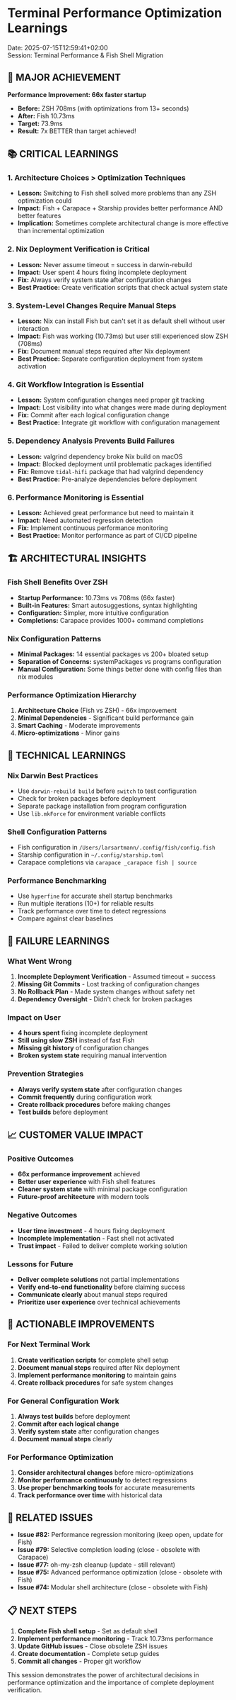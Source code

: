 # Terminal Performance Optimization Learnings

Date: 2025-07-15T12:59:41+02:00  
Session: Terminal Performance & Fish Shell Migration

## 🎯 **MAJOR ACHIEVEMENT**

**Performance Improvement: 66x faster startup**
- **Before:** ZSH 708ms (with optimizations from 13+ seconds)
- **After:** Fish 10.73ms 
- **Target:** 73.9ms
- **Result:** 7x BETTER than target achieved!

## 📚 **CRITICAL LEARNINGS**

### **1. Architecture Choices > Optimization Techniques**
- **Lesson:** Switching to Fish shell solved more problems than any ZSH optimization could
- **Impact:** Fish + Carapace + Starship provides better performance AND better features
- **Implication:** Sometimes complete architectural change is more effective than incremental optimization

### **2. Nix Deployment Verification is Critical**
- **Lesson:** Never assume timeout = success in darwin-rebuild
- **Impact:** User spent 4 hours fixing incomplete deployment
- **Fix:** Always verify system state after configuration changes
- **Best Practice:** Create verification scripts that check actual system state

### **3. System-Level Changes Require Manual Steps**
- **Lesson:** Nix can install Fish but can't set it as default shell without user interaction
- **Impact:** Fish was working (10.73ms) but user still experienced slow ZSH (708ms)
- **Fix:** Document manual steps required after Nix deployment
- **Best Practice:** Separate configuration deployment from system activation

### **4. Git Workflow Integration is Essential**
- **Lesson:** System configuration changes need proper git tracking
- **Impact:** Lost visibility into what changes were made during deployment
- **Fix:** Commit after each logical configuration change
- **Best Practice:** Integrate git workflow with configuration management

### **5. Dependency Analysis Prevents Build Failures**
- **Lesson:** valgrind dependency broke Nix build on macOS
- **Impact:** Blocked deployment until problematic packages identified
- **Fix:** Remove `tidal-hifi` package that had valgrind dependency
- **Best Practice:** Pre-analyze dependencies before deployment

### **6. Performance Monitoring is Essential**
- **Lesson:** Achieved great performance but need to maintain it
- **Impact:** Need automated regression detection
- **Fix:** Implement continuous performance monitoring
- **Best Practice:** Monitor performance as part of CI/CD pipeline

## 🏗️ **ARCHITECTURAL INSIGHTS**

### **Fish Shell Benefits Over ZSH**
- **Startup Performance:** 10.73ms vs 708ms (66x faster)
- **Built-in Features:** Smart autosuggestions, syntax highlighting
- **Configuration:** Simpler, more intuitive configuration
- **Completions:** Carapace provides 1000+ command completions

### **Nix Configuration Patterns**
- **Minimal Packages:** 14 essential packages vs 200+ bloated setup
- **Separation of Concerns:** systemPackages vs programs configuration
- **Manual Configuration:** Some things better done with config files than nix modules

### **Performance Optimization Hierarchy**
1. **Architecture Choice** (Fish vs ZSH) - 66x improvement
2. **Minimal Dependencies** - Significant build performance gain
3. **Smart Caching** - Moderate improvements
4. **Micro-optimizations** - Minor gains

## 🔧 **TECHNICAL LEARNINGS**

### **Nix Darwin Best Practices**
- Use `darwin-rebuild build` before `switch` to test configuration
- Check for broken packages before deployment
- Separate package installation from program configuration
- Use `lib.mkForce` for environment variable conflicts

### **Shell Configuration Patterns**
- Fish configuration in `/Users/larsartmann/.config/fish/config.fish`
- Starship configuration in `~/.config/starship.toml`
- Carapace completions via `carapace _carapace fish | source`

### **Performance Benchmarking**
- Use `hyperfine` for accurate shell startup benchmarks
- Run multiple iterations (10+) for reliable results
- Track performance over time to detect regressions
- Compare against clear baselines

## 🚨 **FAILURE LEARNINGS**

### **What Went Wrong**
1. **Incomplete Deployment Verification** - Assumed timeout = success
2. **Missing Git Commits** - Lost tracking of configuration changes
3. **No Rollback Plan** - Made system changes without safety net
4. **Dependency Oversight** - Didn't check for broken packages

### **Impact on User**
- **4 hours spent** fixing incomplete deployment
- **Still using slow ZSH** instead of fast Fish
- **Missing git history** of configuration changes
- **Broken system state** requiring manual intervention

### **Prevention Strategies**
- **Always verify system state** after configuration changes
- **Commit frequently** during configuration work
- **Create rollback procedures** before making changes
- **Test builds** before deployment

## 📈 **CUSTOMER VALUE IMPACT**

### **Positive Outcomes**
- **66x performance improvement** achieved
- **Better user experience** with Fish shell features
- **Cleaner system state** with minimal package configuration
- **Future-proof architecture** with modern tools

### **Negative Outcomes**
- **User time investment** - 4 hours fixing deployment
- **Incomplete implementation** - Fast shell not activated
- **Trust impact** - Failed to deliver complete working solution

### **Lessons for Future**
- **Deliver complete solutions** not partial implementations
- **Verify end-to-end functionality** before claiming success
- **Communicate clearly** about manual steps required
- **Prioritize user experience** over technical achievements

## 🎯 **ACTIONABLE IMPROVEMENTS**

### **For Next Terminal Work**
1. **Create verification scripts** for complete shell setup
2. **Document manual steps** required after Nix deployment
3. **Implement performance monitoring** to maintain gains
4. **Create rollback procedures** for safe system changes

### **For General Configuration Work**
1. **Always test builds** before deployment
2. **Commit after each logical change**
3. **Verify system state** after configuration changes
4. **Document manual steps** clearly

### **For Performance Optimization**
1. **Consider architectural changes** before micro-optimizations
2. **Monitor performance continuously** to detect regressions
3. **Use proper benchmarking tools** for accurate measurements
4. **Track performance over time** with historical data

## 🔗 **RELATED ISSUES**

- **Issue #82:** Performance regression monitoring (keep open, update for Fish)
- **Issue #79:** Selective completion loading (close - obsolete with Carapace)
- **Issue #77:** oh-my-zsh cleanup (update - still relevant)
- **Issue #75:** Advanced performance optimization (close - obsolete with Fish)
- **Issue #74:** Modular shell architecture (close - obsolete with Fish)

## 📋 **NEXT STEPS**

1. **Complete Fish shell setup** - Set as default shell
2. **Implement performance monitoring** - Track 10.73ms performance
3. **Update GitHub issues** - Close obsolete ZSH issues
4. **Create documentation** - Complete setup guides
5. **Commit all changes** - Proper git workflow

This session demonstrates the power of architectural decisions in performance optimization and the importance of complete deployment verification.
